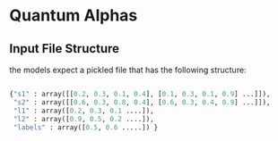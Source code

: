 # Quantum Alphas

## Input File Structure

the models expect a pickled file that has the following structure:

```python

{"s1" : array([[0.2, 0.3, 0.1, 0.4], [0.1, 0.3, 0.1, 0.9] ...]]),
 "s2" : array([[0.6, 0.3, 0.8, 0.4], [0.6, 0.3, 0.4, 0.9] ...]]),
 "l1" : array([0.2, 0.3, 0.1 ....]),
 "l2" : array([0.9, 0.5, 0.2 ....]),  
 "labels" : array([0.5, 0.6 .....]) }

```
